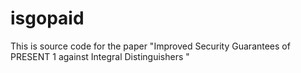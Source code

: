 # isgopaid
This is source code for the paper "Improved Security Guarantees of PRESENT 1 against Integral Distinguishers "
